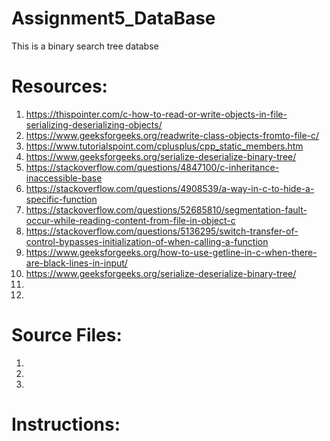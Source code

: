 # Assignment5_DataBase
This is a binary search tree databse



# Resources:
1. https://thispointer.com/c-how-to-read-or-write-objects-in-file-serializing-deserializing-objects/
2. https://www.geeksforgeeks.org/readwrite-class-objects-fromto-file-c/
3. https://www.tutorialspoint.com/cplusplus/cpp_static_members.htm
4. https://www.geeksforgeeks.org/serialize-deserialize-binary-tree/
5. https://stackoverflow.com/questions/4847100/c-inheritance-inaccessible-base
6. https://stackoverflow.com/questions/4908539/a-way-in-c-to-hide-a-specific-function
7. https://stackoverflow.com/questions/52685810/segmentation-fault-occur-while-reading-content-from-file-in-object-c
8. https://stackoverflow.com/questions/5136295/switch-transfer-of-control-bypasses-initialization-of-when-calling-a-function
9. https://www.geeksforgeeks.org/how-to-use-getline-in-c-when-there-are-black-lines-in-input/
10. https://www.geeksforgeeks.org/serialize-deserialize-binary-tree/
11. 
12. 


# Source Files:
1. 
2. 
3. 

# Instructions:
